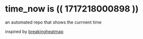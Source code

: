 # time_now is (( 1717218000898 ))

an automated repo that shows the currnent time

inspired by [breakingheatmap](https://github.com/breakingheatmap/breakingheatmap)